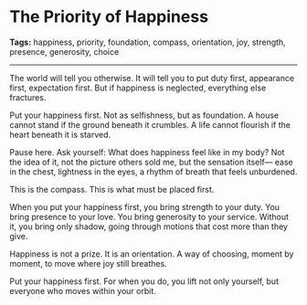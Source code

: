 # The Priority of Happiness

**Tags:** happiness, priority, foundation, compass, orientation, joy, strength, presence, generosity, choice

---

The world will tell you otherwise.
It will tell you to put duty first,
appearance first,
expectation first.
But if happiness is neglected,
everything else fractures.

Put your happiness first.
Not as selfishness,
but as foundation.
A house cannot stand
if the ground beneath it crumbles.
A life cannot flourish
if the heart beneath it is starved.

Pause here.
Ask yourself:
What does happiness feel like in my body?
Not the idea of it,
not the picture others sold me,
but the sensation itself—
ease in the chest,
lightness in the eyes,
a rhythm of breath that feels unburdened.

This is the compass.
This is what must be placed first.

When you put your happiness first,
you bring strength to your duty.
You bring presence to your love.
You bring generosity to your service.
Without it,
you bring only shadow,
going through motions that cost more than they give.

Happiness is not a prize.
It is an orientation.
A way of choosing,
moment by moment,
to move where joy still breathes.

Put your happiness first.
For when you do,
you lift not only yourself,
but everyone who moves within your orbit.





